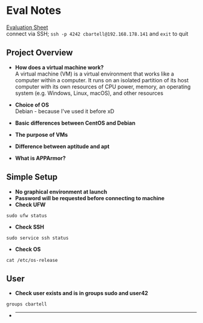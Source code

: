 # Eval Notes
[Evaluation Sheet](https://github.com/cabartell/born2beroot/files/7110175/Intra_Projects_Born2beroot_Edit.1.pdf)    
connect via SSH; `ssh -p 4242 cbartell@192.168.178.141` and `exit` to quit    

## Project Overview
- **How does a virtual machine work?**    
A virtual machine (VM) is a virtual environment that works like a computer within a computer. It runs on an isolated partition of its host computer with its own resources of CPU power, memory, an operating system (e.g. Windows, Linux, macOS), and other resources

- **Choice of OS**    
Debian - because I've used it before xD

- **Basic differences between CentOS and Debian**    
- **The purpose of VMs**    
- **Difference between aptitude and apt**    
- **What is APPArmor?**    

## Simple Setup
- **No graphical environment at launch**    
- **Password will be requested before connecting to machine**    
- **Check UFW**    
```
sudo ufw status
```
- **Check SSH**    
```
sudo service ssh status
```
- **Check OS**    
```
cat /etc/os-release
```

## User
- **Check user exists and is in groups sudo and user42**    
```
groups cbartell
```
- ****    
